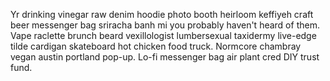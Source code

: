 Yr drinking vinegar raw denim hoodie photo booth heirloom keffiyeh craft beer messenger bag sriracha banh mi you probably haven't heard of them. Vape raclette brunch beard vexillologist lumbersexual taxidermy live-edge tilde cardigan skateboard hot chicken food truck. Normcore chambray vegan austin portland pop-up. Lo-fi messenger bag air plant cred DIY trust fund.